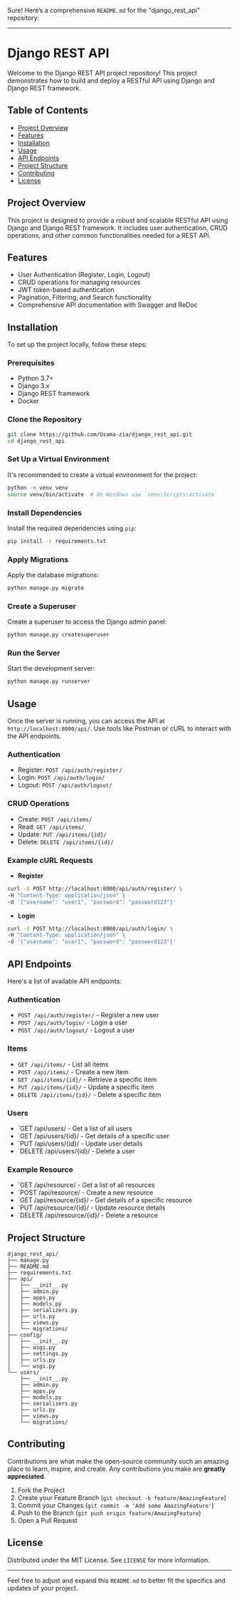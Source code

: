 Sure! Here’s a comprehensive `README.md` for the "django_rest_api" repository:

---

# Django REST API

Welcome to the Django REST API project repository! This project demonstrates how to build and deploy a RESTful API using Django and Django REST framework.

## Table of Contents
- [Project Overview](#project-overview)
- [Features](#features)
- [Installation](#installation)
- [Usage](#usage)
- [API Endpoints](#api-endpoints)
- [Project Structure](#project-structure)
- [Contributing](#contributing)
- [License](#license)

## Project Overview
This project is designed to provide a robust and scalable RESTful API using Django and Django REST framework. It includes user authentication, CRUD operations, and other common functionalities needed for a REST API.

## Features
- User Authentication (Register, Login, Logout)
- CRUD operations for managing resources
- JWT token-based authentication
- Pagination, Filtering, and Search functionality
- Comprehensive API documentation with Swagger and ReDoc

## Installation
To set up the project locally, follow these steps:

### Prerequisites
- Python 3.7+
- Django 3.x
- Django REST framework
- Docker

### Clone the Repository
```sh
git clone https://github.com/Usama-zia/django_rest_api.git
cd django_rest_api
```

### Set Up a Virtual Environment
It's recommended to create a virtual environment for the project:
```sh
python -m venv venv
source venv/bin/activate  # On Windows use `venv\Scripts\activate`
```

### Install Dependencies
Install the required dependencies using `pip`:
```sh
pip install -r requirements.txt
```

### Apply Migrations
Apply the database migrations:
```sh
python manage.py migrate
```

### Create a Superuser
Create a superuser to access the Django admin panel:
```sh
python manage.py createsuperuser
```

### Run the Server
Start the development server:
```sh
python manage.py runserver
```

## Usage
Once the server is running, you can access the API at `http://localhost:8000/api/`. Use tools like Postman or cURL to interact with the API endpoints.

### Authentication
- Register: `POST /api/auth/register/`
- Login: `POST /api/auth/login/`
- Logout: `POST /api/auth/logout/`

### CRUD Operations
- Create: `POST /api/items/`
- Read: `GET /api/items/`
- Update: `PUT /api/items/{id}/`
- Delete: `DELETE /api/items/{id}/`

### Example cURL Requests
- **Register**
```sh
curl -X POST http://localhost:8000/api/auth/register/ \
-H "Content-Type: application/json" \
-d '{"username": "user1", "password": "password123"}'
```
- **Login**
```sh
curl -X POST http://localhost:8000/api/auth/login/ \
-H "Content-Type: application/json" \
-d '{"username": "user1", "password": "password123"}'
```

## API Endpoints
Here's a list of available API endpoints:

### Authentication
- `POST /api/auth/register/` - Register a new user
- `POST /api/auth/login/` - Login a user
- `POST /api/auth/logout/` - Logout a user

### Items
- `GET /api/items/` - List all items
- `POST /api/items/` - Create a new item
- `GET /api/items/{id}/` - Retrieve a specific item
- `PUT /api/items/{id}/` - Update a specific item
- `DELETE /api/items/{id}/` - Delete a specific item

### Users
- `GET /api/users/ - Get a list of all users
- `GET /api/users/{id}/ - Get details of a specific user
- `PUT /api/users/{id}/ - Update user details
- `DELETE /api/users/{id}/ - Delete a user

### Example Resource
- `GET /api/resource/ - Get a list of all resources
- `POST /api/resource/ - Create a new resource
- `GET /api/resource/{id}/ - Get details of a specific resource
- `PUT /api/resource/{id}/ - Update resource details
- `DELETE /api/resource/{id}/ - Delete a resource  

## Project Structure
```
django_rest_api/
├── manage.py
├── README.md
├── requirements.txt
├── api/
│   ├── __init__.py
│   ├── admin.py
│   ├── apps.py
│   ├── models.py
│   ├── serializers.py
│   ├── urls.py
│   ├── views.py
│   └── migrations/
├── config/
│   ├── __init__.py
│   ├── asgi.py
│   ├── settings.py
│   ├── urls.py
│   └── wsgi.py
└── users/
    ├── __init__.py
    ├── admin.py
    ├── apps.py
    ├── models.py
    ├── serializers.py
    ├── urls.py
    ├── views.py
    └── migrations/
```

## Contributing
Contributions are what make the open-source community such an amazing place to learn, inspire, and create. Any contributions you make are **greatly appreciated**.

1. Fork the Project
2. Create your Feature Branch (`git checkout -b feature/AmazingFeature`)
3. Commit your Changes (`git commit -m 'Add some AmazingFeature'`)
4. Push to the Branch (`git push origin feature/AmazingFeature`)
5. Open a Pull Request

## License
Distributed under the MIT License. See `LICENSE` for more information.

---

Feel free to adjust and expand this `README.md` to better fit the specifics and updates of your project.
